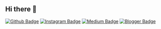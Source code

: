 ## Hi there 👋


[![Github Badge](https://img.shields.io/badge/-Github-000?style=quare&labelColor=000&logo=Github&logoColor=white&link=link)](link) 
[![Instagram Badge](https://img.shields.io/badge/-Kaggle-000?style-quare&labelColor=blue&logo=Kaggle&logoColor=white&link=link)](link) 
[![Medium Badge](https://img.shields.io/badge/-LinkedIn-blue?style=flat-quare&labelColor=blue&logo=LinkedIn&logoColor=white&link=link)](link) 
[![Blogger Badge](https://img.shields.io/badge/-Hugging_Face-yellow?style=flat-quare&labelColor=yellow&logo=HuggingFace&logoColor=white&link=link)](link)
